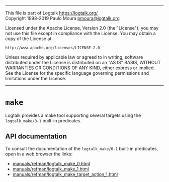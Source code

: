 
________________________________________________________________________

This file is part of Logtalk <https://logtalk.org/>  
Copyright 1998-2019 Paulo Moura <pmoura@logtalk.org>

Licensed under the Apache License, Version 2.0 (the "License");
you may not use this file except in compliance with the License.
You may obtain a copy of the License at

    http://www.apache.org/licenses/LICENSE-2.0

Unless required by applicable law or agreed to in writing, software
distributed under the License is distributed on an "AS IS" BASIS,
WITHOUT WARRANTIES OR CONDITIONS OF ANY KIND, either express or implied.
See the License for the specific language governing permissions and
limitations under the License.
________________________________________________________________________


`make`
======

Logtalk provides a make tool supporting several targets using the
`logtalk_make/0-1` built-in predicates.


API documentation
-----------------

To consult the documentation of the `logtalk_make/0-1` built-in
predicates, open in a web browser the links:

- [manuals/refman/logtalk_make_0.html](https://logtalk.org/manuals/refman/logtalk_make_0.html)
- [manuals/refman/logtalk_make_1.html](https://logtalk.org/manuals/refman/logtalk_make_1.html)
- [manuals/refman/logtalk_make_target_action_1.html](https://logtalk.org/manuals/refman/logtalk_make_target_action_1.html)
